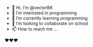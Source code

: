 - 👋 Hi, I’m @vectorBK
- 👀 I’m interested in programming
- 🌱 I’m currently learning programming
- 💞️ I’m looking to collaborate on school
- 📫 How to reach me ...

♥♥♥
